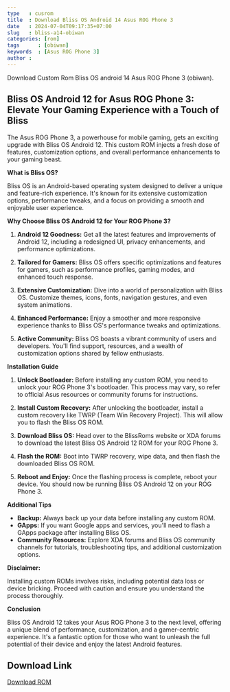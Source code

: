 ```yaml
---
type   : cusrom
title  : Download Bliss OS Android 14 Asus ROG Phone 3
date   : 2024-07-04T09:17:35+07:00
slug   : bliss-a14-obiwan
categories: [rom]
tags      : [obiwan]
keywords  : [Asus ROG Phone 3]
author : 
---
```


Download Custom Rom Bliss OS android 14 Asus ROG Phone 3 (obiwan).


## Bliss OS Android 12 for Asus ROG Phone 3: Elevate Your Gaming Experience with a Touch of Bliss

The Asus ROG Phone 3, a powerhouse for mobile gaming, gets an exciting upgrade with Bliss OS Android 12. This custom ROM injects a fresh dose of features, customization options, and overall performance enhancements to your gaming beast.

**What is Bliss OS?**

Bliss OS is an Android-based operating system designed to deliver a unique and feature-rich experience. It's known for its extensive customization options, performance tweaks, and a focus on providing a smooth and enjoyable user experience.

**Why Choose Bliss OS Android 12 for Your ROG Phone 3?**

1. **Android 12 Goodness:** Get all the latest features and improvements of Android 12, including a redesigned UI, privacy enhancements, and performance optimizations.

2. **Tailored for Gamers:** Bliss OS offers specific optimizations and features for gamers, such as performance profiles, gaming modes, and enhanced touch response.

3. **Extensive Customization:** Dive into a world of personalization with Bliss OS. Customize themes, icons, fonts, navigation gestures, and even system animations.

4. **Enhanced Performance:**  Enjoy a smoother and more responsive experience thanks to Bliss OS's performance tweaks and optimizations.

5. **Active Community:** Bliss OS boasts a vibrant community of users and developers. You'll find support, resources, and a wealth of customization options shared by fellow enthusiasts.

**Installation Guide**

1. **Unlock Bootloader:**  Before installing any custom ROM, you need to unlock your ROG Phone 3's bootloader. This process may vary, so refer to official Asus resources or community forums for instructions.

2. **Install Custom Recovery:** After unlocking the bootloader, install a custom recovery like TWRP (Team Win Recovery Project). This will allow you to flash the Bliss OS ROM.

3. **Download Bliss OS:** Head over to the BlissRoms website or XDA forums to download the latest Bliss OS Android 12 ROM for your ROG Phone 3.

4. **Flash the ROM:** Boot into TWRP recovery, wipe data, and then flash the downloaded Bliss OS ROM.

5. **Reboot and Enjoy:** Once the flashing process is complete, reboot your device. You should now be running Bliss OS Android 12 on your ROG Phone 3.

**Additional Tips**

* **Backup:** Always back up your data before installing any custom ROM.
* **GApps:** If you want Google apps and services, you'll need to flash a GApps package after installing Bliss OS.
* **Community Resources:** Explore XDA forums and Bliss OS community channels for tutorials, troubleshooting tips, and additional customization options.

**Disclaimer:** 

Installing custom ROMs involves risks, including potential data loss or device bricking. Proceed with caution and ensure you understand the process thoroughly.

**Conclusion**

Bliss OS Android 12 takes your Asus ROG Phone 3 to the next level, offering a unique blend of performance, customization, and a gamer-centric experience. It's a fantastic option for those who want to unleash the full potential of their device and enjoy the latest Android features.


## Download Link
[Download ROM](https://downloads.blissroms.org/download/obiwan/)
